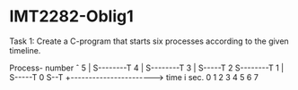 # IMT2282-Oblig1

Task 1:
Create a C-program that starts six processes according to the given timeline.

Process-
number
ˆ
5 |           S--------T
4 |  S--------T
3 |        S-----T
2 S--------T
1 |  S-----T
0 S--T
+-----------------------> time i sec.
0  1  2  3  4  5  6  7
